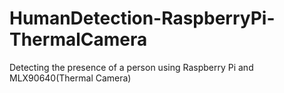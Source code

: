 # HumanDetection-RaspberryPi-ThermalCamera
Detecting the presence of a person using Raspberry Pi and MLX90640(Thermal Camera)
